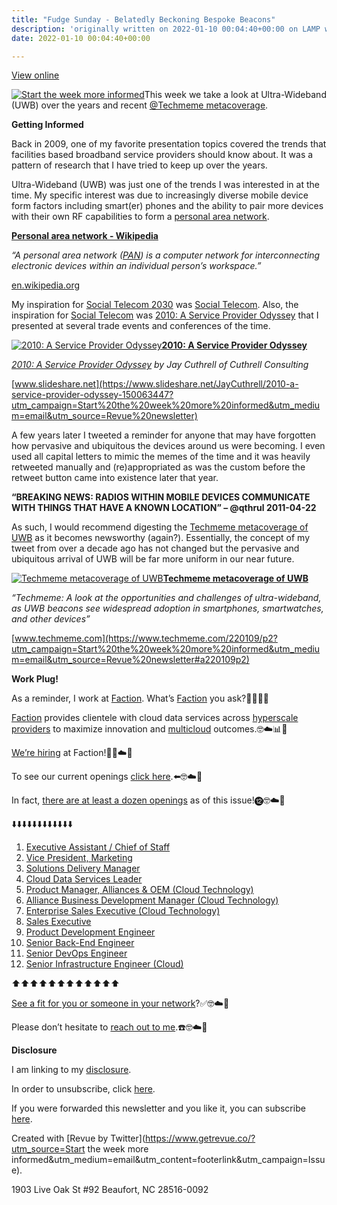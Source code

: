 ```yaml
---
title: "Fudge Sunday - Belatedly Beckoning Bespoke Beacons"
description: 'originally written on 2022-01-10 00:04:40+00:00 on LAMP with vi, WordPress, Jekyll, Gatsby Cloud, Netlify, Revue, Substack, or Buttondown'
date: 2022-01-10 00:04:40+00:00

---
```


[View online](https://sunday.fudge.org/issues/fudge-sunday-belatedly-beckoning-bespoke-beacons-967743?utm_campaign=Issue&utm_content=view_in_browser&utm_medium=email&utm_source=Start+the+week+more+informed)

[![Start the week more informed](https://bucketeer-e05bbc84-baa3-437e-9518-adb32be77984.s3.amazonaws.com/public/images/d12a5cca-05e4-413c-b259-557548f90da8_1200x115.png "Start the week more informed")](https://substackcdn.com/image/fetch/f_auto,q_auto:good,fl_progressive:steep/https%3A%2F%2Fbucketeer-e05bbc84-baa3-437e-9518-adb32be77984.s3.amazonaws.com%2Fpublic%2Fimages%2Fd12a5cca-05e4-413c-b259-557548f90da8_1200x115.png)This week we take a look at Ultra-Wideband (UWB) over the years and recent [@Techmeme metacoverage](https://www.techmeme.com/220109/p2?utm_campaign=Start%20the%20week%20more%20informed&utm_medium=email&utm_source=Revue%20newsletter#a220109p2).

 **Getting Informed**

Back in 2009, one of my favorite presentation topics covered the trends that facilities based broadband service providers should know about. It was a pattern of research that I have tried to keep up over the years.

Ultra-Wideband (UWB) was just one of the trends I was interested in at the time. My specific interest was due to increasingly diverse mobile device form factors including smart(er) phones and the ability to pair more devices with their own RF capabilities to form a [personal area network](https://en.wikipedia.org/wiki/Personal_area_network?utm_campaign=Start%20the%20week%20more%20informed&utm_medium=email&utm_source=Revue%20newsletter).

**[Personal area network - Wikipedia](https://en.wikipedia.org/wiki/Personal_area_network?utm_campaign=Start%20the%20week%20more%20informed&utm_medium=email&utm_source=Revue%20newsletter)**

*“A personal area network ([PAN](https://en.wikipedia.org/wiki/Personal_area_network?utm_campaign=Start%20the%20week%20more%20informed&utm_medium=email&utm_source=Revue%20newsletter)) is a computer network for interconnecting electronic devices within an individual person’s workspace.”*

[en.wikipedia.org](https://en.wikipedia.org/wiki/Personal_area_network?utm_campaign=Start%20the%20week%20more%20informed&utm_medium=email&utm_source=Revue%20newsletter)

My inspiration for [Social Telecom 2030](https://fudge.org/social-telecom-2030/?utm_campaign=Start%20the%20week%20more%20informed&utm_medium=email&utm_source=Revue%20newsletter) was [Social Telecom](https://fudge.org/social-telecom/?utm_campaign=Start%20the%20week%20more%20informed&utm_medium=email&utm_source=Revue%20newsletter). Also, the inspiration for [Social Telecom](https://fudge.org/social-telecom/?utm_campaign=Start%20the%20week%20more%20informed&utm_medium=email&utm_source=Revue%20newsletter) was [2010: A Service Provider Odyssey](https://www.slideshare.net/JayCuthrell/2010-a-service-provider-odyssey-150063447?utm_campaign=Start%20the%20week%20more%20informed&utm_medium=email&utm_source=Revue%20newsletter) that I presented at several trade events and conferences of the time.

[![2010: A Service Provider Odyssey](https://bucketeer-e05bbc84-baa3-437e-9518-adb32be77984.s3.amazonaws.com/public/images/9d199568-3eea-40e7-90a8-6010c92f2d07_600x450.png "2010: A Service Provider Odyssey")](https://substackcdn.com/image/fetch/f_auto,q_auto:good,fl_progressive:steep/https%3A%2F%2Fbucketeer-e05bbc84-baa3-437e-9518-adb32be77984.s3.amazonaws.com%2Fpublic%2Fimages%2F9d199568-3eea-40e7-90a8-6010c92f2d07_600x450.png)**[2010: A Service Provider Odyssey](https://www.slideshare.net/JayCuthrell/2010-a-service-provider-odyssey-150063447?utm_campaign=Start%20the%20week%20more%20informed&utm_medium=email&utm_source=Revue%20newsletter)**

*[2010: A Service Provider Odyssey](https://www.slideshare.net/JayCuthrell/2010-a-service-provider-odyssey-150063447?utm_campaign=Start%20the%20week%20more%20informed&utm_medium=email&utm_source=Revue%20newsletter) by Jay Cuthrell of Cuthrell Consulting*

[www.slideshare.net](https://www.slideshare.net/JayCuthrell/2010-a-service-provider-odyssey-150063447?utm_campaign=Start%20the%20week%20more%20informed&utm_medium=email&utm_source=Revue%20newsletter)

A few years later I tweeted a reminder for anyone that may have forgotten how pervasive and ubiquitous the devices around us were becoming. I even used all capital letters to mimic the memes of the time and it was heavily retweeted manually and (re)appropriated as was the custom before the retweet button came into existence later that year.

**“BREAKING NEWS: RADIOS WITHIN MOBILE DEVICES COMMUNICATE WITH THINGS THAT HAVE A KNOWN LOCATION” – @qthrul 2011-04-22**

As such, I would recommend digesting the [Techmeme metacoverage of UWB](https://www.techmeme.com/220109/p2?utm_campaign=Start%20the%20week%20more%20informed&utm_medium=email&utm_source=Revue%20newsletter#a220109p2) as it becomes newsworthy (again?). Essentially, the concept of my tweet from over a decade ago has not changed but the pervasive and ubiquitous arrival of UWB will be far more uniform in our near future.

[![Techmeme metacoverage of UWB](https://bucketeer-e05bbc84-baa3-437e-9518-adb32be77984.s3.amazonaws.com/public/images/35278e4a-e542-4774-b7df-b563512991b1_600x300.jpeg "Techmeme metacoverage of UWB")](https://substackcdn.com/image/fetch/f_auto,q_auto:good,fl_progressive:steep/https%3A%2F%2Fbucketeer-e05bbc84-baa3-437e-9518-adb32be77984.s3.amazonaws.com%2Fpublic%2Fimages%2F35278e4a-e542-4774-b7df-b563512991b1_600x300.jpeg)**[Techmeme metacoverage of UWB](https://www.techmeme.com/220109/p2?utm_campaign=Start%20the%20week%20more%20informed&utm_medium=email&utm_source=Revue%20newsletter#a220109p2)**

*“Techmeme: A look at the opportunities and challenges of ultra-wideband, as UWB beacons see widespread adoption in smartphones, smartwatches, and other devices”*

[www.techmeme.com](https://www.techmeme.com/220109/p2?utm_campaign=Start%20the%20week%20more%20informed&utm_medium=email&utm_source=Revue%20newsletter#a220109p2)

 **Work Plug!**

As a reminder, I work at [Faction](https://www.factioninc.com/solutions/multi-cloud-data-services/?utm_campaign=Fudge%20Sunday&utm_medium=email&utm_source=Revue%20newsletter). What’s [Faction](https://www.factioninc.com/solutions/multi-cloud-data-services/?utm_campaign=Fudge%20Sunday&utm_medium=email&utm_source=Revue%20newsletter) you ask?🤔🤔🤔🤔

[Faction](https://www.factioninc.com/solutions/multi-cloud-data-services/?utm_campaign=Fudge%20Sunday&utm_medium=email&utm_source=Revue%20newsletter) provides clientele with cloud data services across [hyperscale providers](https://www.factioninc.com/solutions/multi-cloud-data-services/?utm_campaign=Fudge%20Sunday&utm_medium=email&utm_source=Revue%20newsletter) to maximize innovation and [multicloud](https://www.factioninc.com/solutions/multi-cloud-data-services/?utm_campaign=Fudge%20Sunday&utm_medium=email&utm_source=Revue%20newsletter) outcomes.🤓☁️📊🚀

[We’re hiring](https://grnh.se/66f4d22d4us?utm_campaign=Fudge%20Sunday&utm_medium=email&utm_source=Revue%20newsletter) at Faction!🎉🤓☁️🚀

To see our current openings [click here](https://grnh.se/66f4d22d4us?utm_campaign=Fudge%20Sunday&utm_medium=email&utm_source=Revue%20newsletter).⬅️🤓☁️🚀

In fact, [there are at least a dozen openings](https://grnh.se/66f4d22d4us?utm_campaign=Fudge%20Sunday&utm_medium=email&utm_source=Revue%20newsletter) as of this issue!⓬🤓☁️🚀

⬇️⬇️⬇️⬇️⬇️⬇️⬇️⬇️⬇️⬇️⬇️⬇️

1. [Executive Assistant / Chief of Staff](https://grnh.se/66f4d22d4us?utm_campaign=Fudge%20Sunday&utm_medium=email&utm_source=Revue%20newsletter)
2. [Vice President, Marketing](https://grnh.se/66f4d22d4us?utm_campaign=Fudge%20Sunday&utm_medium=email&utm_source=Revue%20newsletter)
3. [Solutions Delivery Manager](https://grnh.se/66f4d22d4us?utm_campaign=Fudge%20Sunday&utm_medium=email&utm_source=Revue%20newsletter)
4. [Cloud Data Services Leader](https://grnh.se/66f4d22d4us?utm_campaign=Fudge%20Sunday&utm_medium=email&utm_source=Revue%20newsletter)
5. [Product Manager, Alliances & OEM (Cloud Technology)](https://grnh.se/66f4d22d4us?utm_campaign=Fudge%20Sunday&utm_medium=email&utm_source=Revue%20newsletter)
6. [Alliance Business Development Manager (Cloud Technology)](https://grnh.se/66f4d22d4us?utm_campaign=Fudge%20Sunday&utm_medium=email&utm_source=Revue%20newsletter)
7. [Enterprise Sales Executive (Cloud Technology)](https://grnh.se/66f4d22d4us?utm_campaign=Fudge%20Sunday&utm_medium=email&utm_source=Revue%20newsletter)
8. [Sales Executive](https://grnh.se/66f4d22d4us?utm_campaign=Fudge%20Sunday&utm_medium=email&utm_source=Revue%20newsletter)
9. [Product Development Engineer](https://grnh.se/66f4d22d4us?utm_campaign=Fudge%20Sunday&utm_medium=email&utm_source=Revue%20newsletter)
10. [Senior Back-End Engineer](https://grnh.se/66f4d22d4us?utm_campaign=Fudge%20Sunday&utm_medium=email&utm_source=Revue%20newsletter)
11. [Senior DevOps Engineer](https://grnh.se/66f4d22d4us?utm_campaign=Fudge%20Sunday&utm_medium=email&utm_source=Revue%20newsletter)
12. [Senior Infrastructure Engineer (Cloud)](https://grnh.se/66f4d22d4us?utm_campaign=Fudge%20Sunday&utm_medium=email&utm_source=Revue%20newsletter)

⬆️⬆️⬆️⬆️⬆️⬆️⬆️⬆️⬆️⬆️⬆️⬆️

[See a fit for you or someone in your network](https://grnh.se/66f4d22d4us?utm_campaign=Fudge%20Sunday&utm_medium=email&utm_source=Revue%20newsletter)?✅🤓☁️🚀

Please don’t hesitate to [reach out to me](https://jaycuthrell.com/contact/?utm_campaign=Fudge%20Sunday&utm_medium=email&utm_source=Revue%20newsletter).☎️🤓☁️🚀

 **Disclosure**

I am linking to my [disclosure](https://jaycuthrell.com/disclosure/?utm_campaign=Fudge%20Sunday&utm_medium=email&utm_source=Revue%20newsletter).

In order to unsubscribe, click [here](#).

If you were forwarded this newsletter and you like it, you can subscribe [here](https://sunday.fudge.org/?utm_campaign=Issue&utm_content=forwarded&utm_medium=email&utm_source=Start+the+week+more+informed).

Created with [Revue by Twitter](https://www.getrevue.co/?utm_source=Start the week more informed&utm_medium=email&utm_content=footerlink&utm_campaign=Issue).

1903 Live Oak St #92 Beaufort, NC 28516-0092


